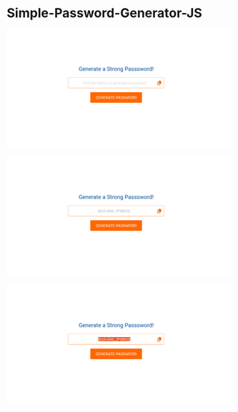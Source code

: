 # Simple-Password-Generator-JS

![Pass-Genrator .png](https://github.com/HidayahJadaan/Simple-Password-Generator-JS/blob/master/images/Pass-Generator.png)

![Generate .png](https://github.com/HidayahJadaan/Simple-Password-Generator-JS/blob/master/images/Generate.png)

![copy .png](https://github.com/HidayahJadaan/Simple-Password-Generator-JS/blob/master/images/copy.png)
